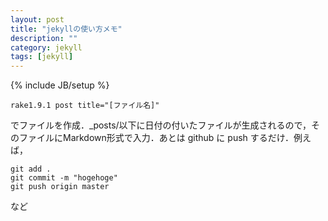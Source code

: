 ```yaml
---
layout: post
title: "jekyllの使い方メモ"
description: ""
category: jekyll
tags: [jekyll]
---
```

{% include JB/setup %}

```
rake1.9.1 post title="[ファイル名]"
```

でファイルを作成．_posts/以下に日付の付いたファイルが生成されるので，そのファイルにMarkdown形式で入力．あとは github に push するだけ．例えば，

```
git add .
git commit -m "hogehoge"
git push origin master
```

など
